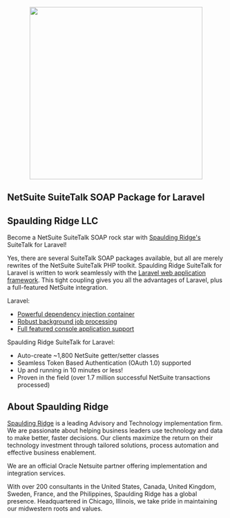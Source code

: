 <p align="center"><a href="https://www.spauldingridge.com/netsuite" target="_blank"><img src="https://images.squarespace-cdn.com/content/5e32f1941525b40b05759238/1592425165467-QFFI6TJ4NP56LQ6KP5WN/Untitled-1.png?format=1500w&content-type=image%2Fpng" width="400"></a></p>

## NetSuite SuiteTalk SOAP Package for Laravel
## Spaulding Ridge LLC

Become a NetSuite SuiteTalk SOAP rock star with [Spaulding Ridge's](https://spauldingridge.com) SuiteTalk for Laravel! 

Yes, there are several SuiteTalk SOAP packages available, but all are merely rewrites of the NetSuite SuiteTalk PHP toolkit. Spaulding Ridge SuiteTalk for Laravel is written to work seamlessly with the [Laravel web application framework](https://laravel.com). This tight coupling gives you all the advantages of Laravel, plus a full-featured NetSuite integration.

Laravel:

- [Powerful dependency injection container](https://laravel.com/docs/container)
- [Robust background job processing](https://laravel.com/docs/queues)
- [Full featured console application support](https://laravel.com/docs/artisan) 

Spaulding Ridge SuiteTalk for Laravel:

- Auto-create ~1,800 NetSuite getter/setter classes
- Seamless Token Based Authentication (OAuth 1.0) supported
- Up and running in 10 minutes or less!
- Proven in the field (over 1.7 million successful NetSuite transactions processed)

## About Spaulding Ridge
[Spaulding Ridge](https://spauldingridge) is a leading Advisory and Technology implementation firm. We are passionate about helping business leaders use technology and data to make better, faster decisions. Our clients maximize the return on their technology investment through tailored solutions, process automation and effective business enablement.

We are an official Oracle Netsuite partner offering implementation and integration services.

With over 200 consultants in the United States, Canada, United Kingdom, Sweden, France, and the Philippines, Spaulding Ridge has a global presence. Headquartered in Chicago, Illinois, we take pride in maintaining our midwestern roots and values.
